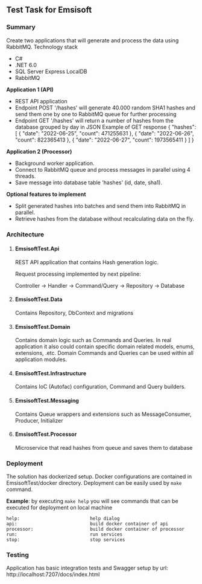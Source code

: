 ## Test Task for Emsisoft

### Summary

Create two applications that will generate and process the data using RabbitMQ.
Technology stack
- C#
- .NET 6.0
- SQL Server Express LocalDB
- RabbitMQ

**Application 1 (API)**
- REST API application
- Endpoint POST '/hashes' will generate 40.000 random SHA1 hashes and send them one by one to RabbitMQ queue for further processing
- Endpoint GET '/hashes' will return a number of hashes from the database grouped by day in JSON
  Example of GET response
  {
  "hashes": [
  {
  "date": "2022-06-25",
  "count": 471255631
  },
  {
  "date": "2022-06-26",
  "count": 822365413
  },
  {
  "date": "2022-06-27",
  "count": 1973565411
  }
  ]
  }

**Application 2 (Processor)**
- Background worker application.
- Connect to RabbitMQ queue and process messages in parallel using 4 threads.
- Save message into database table 'hashes' (id, date, sha1).

**Optional features to implement**
- Split generated hashes into batches and send them into RabbitMQ in parallel.
- Retrieve hashes from the database without recalculating data on the fly.


### Architecture

1. #### EmsisoftTest.Api 
    REST API application that contains Hash generation logic. 

    Request processing implemented by next pipeline:
    
    Controller -> Handler -> Command/Query -> Repository -> Database
   
2. #### EmsisoftTest.Data
    Contains Repository, DbContext and migrations
3. #### EmsisoftTest.Domain
    Contains domain logic such as Commands and Queries. In real application it also could contain specific domain related models, enums, extensions, .etc. Domain Commands and Queries can be used within all application modules.
4. #### EmsisoftTest.Infrastructure
    Contains IoC (Autofac) configuration, Command and Query builders.
5. #### EmsisoftTest.Messaging
    Contains Queue wrappers and extensions such as MessageConsumer, Producer, Initializer
6. #### EmsisoftTest.Processor
    Microservice that read hashes from queue and saves them to database

### Deployment

The solution has dockerized setup. Docker configurations are contained in EmsisoftTest/docker directory.
Deployment can be easily used by `make` command.

**Example**: by executing `make help` you will see commands that can be executed for deployment on local machine

```
help:                          help dialog
api:                           build docker container of api
processor:                     build docker container of processor
run:                           run services
stop:                          stop services
```

### Testing

Application has basic integration tests and Swagger setup by url: http://localhost:7207/docs/index.html